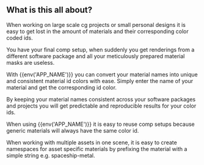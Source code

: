 ## What is this all about?

When working on large scale cg projects or small personal designs it is easy to get lost in the amount of materials and their corresponding color coded ids.

You have your final comp setup, when suddenly you get renderings from a different software package and all your meticulously prepared material masks are useless.

With {{env('APP_NAME')}} you can convert your material names into unique and consistent material id colors with ease. Simply enter the name of your material and get the corresponding id color.           

By keeping your material names consistent across your software packages and projects you will get predictable and reproducible results for your color ids.

When using {{env('APP_NAME')}} it is easy to reuse comp setups because generic materials will always have the same color id.

When working with multiple assets in one scene, it is easy to create namespaces for asset specific materials by prefixing the material with a simple string e.g. spaceship-metal.